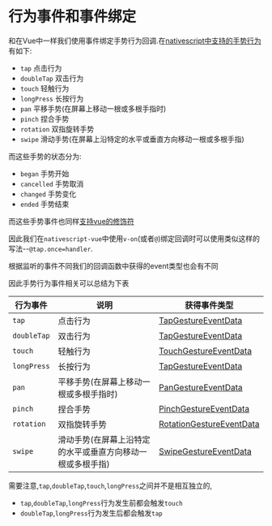 # 行为事件和事件绑定

和在Vue中一样我们使用事件绑定手势行为回调.在[nativescript中支持的手势行为](https://v6.docs.nativescript.org/api-reference/modules/_ui_gestures_.html)有如下:

+ `tap` 点击行为
+ `doubleTap` 双击行为
+ `touch` 轻触行为
+ `longPress` 长按行为
+ `pan` 平移手势(在屏幕上移动一根或多根手指时)
+ `pinch` 捏合手势
+ `rotation` 双指旋转手势
+ `swipe` 滑动手势(在屏幕上沿特定的水平或垂直方向移动一根或多根手指)

而这些手势的状态分为:

+ `began` 手势开始
+ `cancelled` 手势取消
+ `changed` 手势变化
+ `ended` 手势结束

而这些手势事件也同样[支持vue的修饰符](https://v2.cn.vuejs.org/v2/guide/events.html#%E4%BA%8B%E4%BB%B6%E4%BF%AE%E9%A5%B0%E7%AC%A6)

因此我们在`nativescript-vue`中使用`v-on`(或者`@`)绑定回调时可以使用类似这样的写法--`@tap.once=handler`.

根据监听的事件不同我们的回调函数中获得的event类型也会有不同

因此手势行为事件相关可以总结为下表

行为事件|说明|获得事件类型
---|---|---
`tap`|点击行为|[TapGestureEventData](https://v6.docs.nativescript.org/api-reference/interfaces/_ui_gestures_.tapgestureeventdata.html)
`doubleTap`|双击行为|[TapGestureEventData](https://v6.docs.nativescript.org/api-reference/interfaces/_ui_gestures_.tapgestureeventdata.html)
`touch`|轻触行为|[TouchGestureEventData](https://v6.docs.nativescript.org/api-reference/interfaces/_ui_gestures_.touchgestureeventdata.html)
`longPress`|长按行为|[TapGestureEventData](https://v6.docs.nativescript.org/api-reference/interfaces/_ui_gestures_.tapgestureeventdata.html)
`pan`|平移手势(在屏幕上移动一根或多根手指时)|[PanGestureEventData](https://v6.docs.nativescript.org/api-reference/interfaces/_ui_gestures_.pangestureeventdata.html)
`pinch`|捏合手势|[PinchGestureEventData](https://v6.docs.nativescript.org/api-reference/interfaces/_ui_gestures_.pinchgestureeventdata.html)
`rotation`|双指旋转手势|[RotationGestureEventData](https://v6.docs.nativescript.org/api-reference/interfaces/_ui_gestures_.rotationgestureeventdata.html)
`swipe`|滑动手势(在屏幕上沿特定的水平或垂直方向移动一根或多根手指)|[SwipeGestureEventData](https://v6.docs.nativescript.org/api-reference/interfaces/_ui_gestures_.swipegestureeventdata.html)

需要注意,`tap`,`doubleTap`,`touch`,`longPress`之间并不是相互独立的,

+ `tap`,`doubleTap`,`longPress`行为发生前都会触发`touch`
+ `doubleTap`,`longPress`行为发生后都会触发`tap`